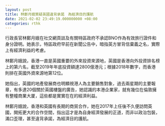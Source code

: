 ```yaml
---
layout: post
title: 林鄭月娥質疑英國違背承諾　為經濟目的護航
date: 2021-02-02 23:49:19.000000000 +08:00
categories: rthk
---
```


行政長官林鄭月娥在社交網頁談及有關特區政府不承認BNO作為有效旅行證件和身分證明。她表示，特區政府早前在新聞公告中，暗指英方冒背信棄義之名，實際上有經濟利益的考慮。

林鄭月娥說，香港一直是英國重要的外來投資來源地，英國是香港向外投資排名榜上的第六名，截至2019年年底投資額達2800億港元；根據2018年數字，而香港則排在英國外資來源地第12位。

她指出，英國的地產發展商也明顯視港人為主要銷售對象，過去兩星期的主要報章，有多達20個關於英國樓盤的廣告，她認識的本港企業家，就有幾位在倫敦擁有整幢商業大厦，這些都是實實在在的經濟利益。

林鄭月娥說，香港和英國有長期的商貿合作，她在2017年上任後不久便訪問英國，開拓更大的合作空間，指出這才是為自身經濟發展的正道，而非以政治包裝，滿口歪理，甚至違背承諾，為經濟目的護航。
